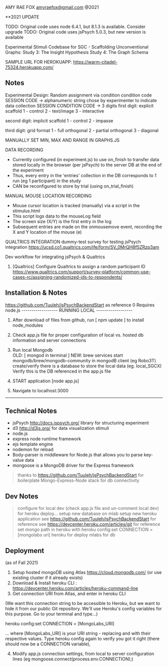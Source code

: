 AMY RAE FOX
amyraefox@gmail.com
@2021

**2021 UPDATE

TODO: Original code uses node 6.4.1, but 8.1.3 is available. Consider upgrade
TODO: Original code uses jsPsych 5.0.3, but new version is available


Experimental Stimuli Codebase for SGC - Scaffolding Unconventional Graphs:
Study 3: The Insight Hypothesis
Study 4: The Graph Schema

SAMPLE URL FOR HEROKUAPP:
https://warm-citadel-75324.herokuapp.com/

Notes
----------
Experimental Design:
Random assignment via condition condition code
SESSION CODE -> alphanumeric string chose by experimenter to indicate data collection SESSION
CONDITION CODE -> 3 digits
first digit: explicit scaffold
1 - control
2 - text/image
3 - interactive

second digit: implicit scaffold
1 - control
2 - impasse

third digit: grid format
1 - full orthogonal
2 - partial orthogonal
3 - diagonal

MANUALLY SET MIN, MAX AND RANGE IN GRAPHS.JS


DATA RECORDING
- Currently configured (in experiment.js) to use on_finish to transfer data stored locally in the browser (per jsPsych) to the server DB at the end of the experiment
- Thus, every entry in the 'entries' collection in the DB corresponds to 1 run (eg 1 participant) in the study
- CAN be reconfigured to store by trial (using on_trial_finish)

MANUAL MOUSE LOCATION RECORDING
- Mouse cursor location is tracked (manually) via a script in the stimulus.html
- This script logs data to the mouseLog field
- The screen size (X/Y) is the first entry in the log
- Subsequent entries are made on the onmousemove event, recording the X and Y location of the mouse (e)


QUALTRICS INTEGRATION
dummy-test survey for testing jsPsych integration
https://ucsd.co1.qualtrics.com/jfe/form/SV_0MrQH8f5ZRzp3am

Dev workflow for integrating jsPsych & Qualtrics
1. [Qualtrics] Configure Qualtrics to assign a random participant ID
https://www.qualtrics.com/support/survey-platform/common-use-cases-rc/assigning-randomized-ids-to-respondents/





Installation & Notes
------------------
https://github.com/Tuuleh/jsPsychBackendStart as reference
0 Requires node.js
------------------ RUNNING LOCAL ------------------
1. After download of files from github, run [ npm update ] to install node_modules
2. Check app.js file for proper configuration of local vs. hosted db information and server connections
3. Run local Mongodb    
  OLD: [ mongod in terminal ]
  NEW: brew services start mongodb/brew/mongodb-community
  in mongodB client (eg Robo3T) create/verify there is a database to store the local data (eg. local_SGCX)
  Verify this is the DB referenced in the app.js file

4. START application [node app.js]
5. Navigate to localhost:3000
------------------

Technical Notes
------------------
- jsPsych http://docs.jspsych.org/ library for structuring experiment
- d3 http://d3js.org/ for data visualization stimuli
- node.js
- express node runtime framework
- ejs template engine
- nodemon for reload
- Body-parser is middleware for Node.js that allows you to parse key-value data
- mongoose is a MongoDB driver for the Express framework
> thanks to https://github.com/Tuuleh/jsPsychBackendStart for boilerplate Mongo-Express-Node stack for db connectivity

Dev Notes
-------------------
> configure for local dev (check app.js file and un-comment local dev)
> for heroku deploy... setup new database on mlab
> setup new heroku application
> see https://github.com/Tuuleh/jsPsychBackendStart for reference
> see https://devcenter.heroku.com/articles/git for reference
> set mongo path in heroku with
heroku config:set CONNECTION = [mongolabs uri]
> heroku for deploy
> mlabs for db

## Deployment
(as of Fall 2021)
1. Setup hosted mongoDB using Atlas https://cloud.mongodb.com/
(or use existing cluster if it already exists)
2. Download & Install heroku CLI : https://devcenter.heroku.com/articles/heroku-command-line
3. Get connection URI from Atlas, and enter in heroku CLI

(We want this connection string to be accessible to Heroku, but we want to hide it from our public Git repository. We'll use Heroku's config variables for this purpose. Go to your terminal and type...)

heroku config:set CONNECTION = [MongoLabs_URI]

... where [MongoLabs_URI] is your URI string - replacing and with their respective values. Type heroku config again to verify you got it right (there should now be a CONNECTION variable),

4. Modify app.js connection settings, from local to server configuration lines
(eg  mongoose.connect(process.env.CONNECTION);)
